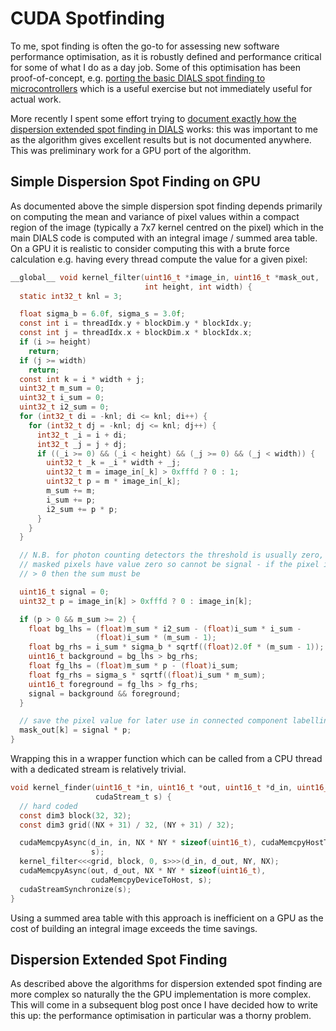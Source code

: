 # CUDA Spotfinding

To me, spot finding is often the go-to for assessing new software performance optimisation, as it is robustly defined and performance critical for some of what I do as a day job. Some of this optimisation has been proof-of-concept, e.g. [porting the basic DIALS spot finding to microcontrollers](../../2023/05/2023-05-20.md) which is a useful exercise but not immediately useful for actual work.

More recently I spent some effort trying to [document exactly how the dispersion extended spot finding in DIALS](https://github.com/dials/dials/wiki/How-Does-Spot-Finding-Work) works: this was important to me as the algorithm gives excellent results but is not documented anywhere. This was preliminary work for a GPU port of the algorithm.

## Simple Dispersion Spot Finding on GPU

As documented above the simple dispersion spot finding depends primarily on computing the mean and variance of pixel values within a compact region of the image (typically a 7x7 kernel centred on the pixel) which in the main DIALS code is computed with an integral image / summed area table. On a GPU it is realistic to consider computing this with a brute force calculation e.g. having every thread compute the value for a given pixel:

```c
__global__ void kernel_filter(uint16_t *image_in, uint16_t *mask_out,
                              int height, int width) {
  static int32_t knl = 3;

  float sigma_b = 6.0f, sigma_s = 3.0f;
  const int i = threadIdx.y + blockDim.y * blockIdx.y;
  const int j = threadIdx.x + blockDim.x * blockIdx.x;
  if (i >= height)
    return;
  if (j >= width)
    return;
  const int k = i * width + j;
  uint32_t m_sum = 0;
  uint32_t i_sum = 0;
  uint32_t i2_sum = 0;
  for (int32_t di = -knl; di <= knl; di++) {
    for (int32_t dj = -knl; dj <= knl; dj++) {
      int32_t _i = i + di;
      int32_t _j = j + dj;
      if ((_i >= 0) && (_i < height) && (_j >= 0) && (_j < width)) {
        uint32_t _k = _i * width + _j;
        uint32_t m = image_in[_k] > 0xfffd ? 0 : 1;
        uint32_t p = m * image_in[_k];
        m_sum += m;
        i_sum += p;
        i2_sum += p * p;
      }
    }
  }

  // N.B. for photon counting detectors the threshold is usually zero,
  // masked pixels have value zero so cannot be signal - if the pixel is
  // > 0 then the sum must be

  uint16_t signal = 0;
  uint32_t p = image_in[k] > 0xfffd ? 0 : image_in[k];

  if (p > 0 && m_sum >= 2) {
    float bg_lhs = (float)m_sum * i2_sum - (float)i_sum * i_sum -
                   (float)i_sum * (m_sum - 1);
    float bg_rhs = i_sum * sigma_b * sqrtf((float)2.0f * (m_sum - 1));
    uint16_t background = bg_lhs > bg_rhs;
    float fg_lhs = (float)m_sum * p - (float)i_sum;
    float fg_rhs = sigma_s * sqrtf((float)i_sum * m_sum);
    uint16_t foreground = fg_lhs > fg_rhs;
    signal = background && foreground;
  }

  // save the pixel value for later use in connected component labelling
  mask_out[k] = signal * p;
}
```

Wrapping this in a wrapper function which can be called from a CPU thread with a dedicated stream is relatively trivial.

```c
void kernel_finder(uint16_t *in, uint16_t *out, uint16_t *d_in, uint16_t *d_out,
                   cudaStream_t s) {
  // hard coded
  const dim3 block(32, 32);
  const dim3 grid((NX + 31) / 32, (NY + 31) / 32);

  cudaMemcpyAsync(d_in, in, NX * NY * sizeof(uint16_t), cudaMemcpyHostToDevice,
                  s);
  kernel_filter<<<grid, block, 0, s>>>(d_in, d_out, NY, NX);
  cudaMemcpyAsync(out, d_out, NX * NY * sizeof(uint16_t),
                  cudaMemcpyDeviceToHost, s);
  cudaStreamSynchronize(s);
}
```

Using a summed area table with this approach is inefficient on a GPU as the cost of building an integral image exceeds the time savings.

## Dispersion Extended Spot Finding

As described above the algorithms for dispersion extended spot finding are more complex so naturally the the GPU implementation is more complex. This will come in a subsequent blog post once I have decided how to write this up: the performance optimisation in particular was a thorny problem.
